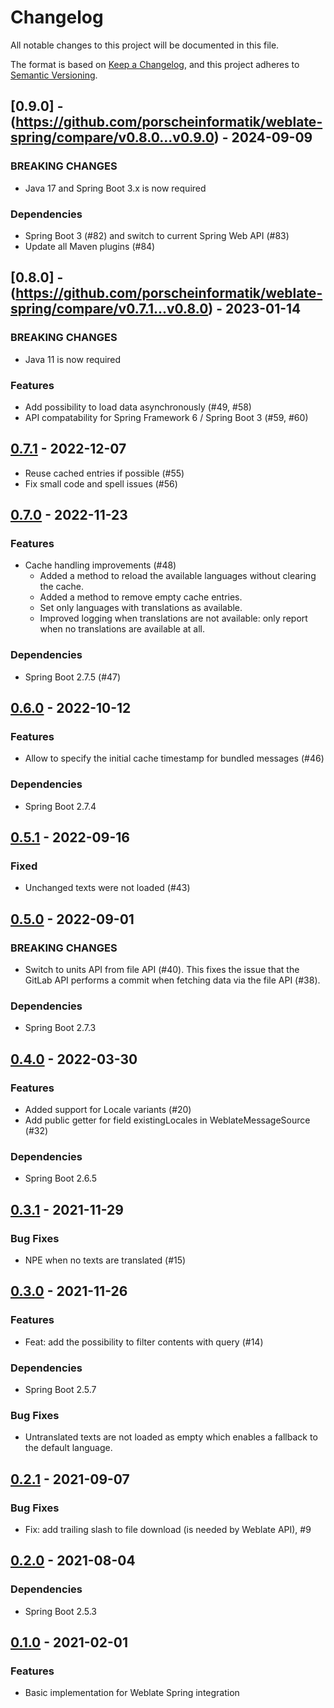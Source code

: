 # Changelog

All notable changes to this project will be documented in this file.

The format is based on [Keep a Changelog](https://keepachangelog.com/en/1.0.0/), and this project adheres
to [Semantic Versioning](https://semver.org/spec/v2.0.0.html).

## [0.9.0] - (https://github.com/porscheinformatik/weblate-spring/compare/v0.8.0...v0.9.0) - 2024-09-09

### BREAKING CHANGES

- Java 17 and Spring Boot 3.x is now required

### Dependencies

- Spring Boot 3 (#82) and switch to current Spring Web API (#83)
- Update all Maven plugins (#84)

## [0.8.0] - (https://github.com/porscheinformatik/weblate-spring/compare/v0.7.1...v0.8.0) - 2023-01-14

### BREAKING CHANGES

- Java 11 is now required

### Features

- Add possibility to load data asynchronously (#49, #58)
- API compatability for Spring Framework 6 / Spring Boot 3 (#59, #60)

## [0.7.1](https://github.com/porscheinformatik/weblate-spring/compare/v0.7.0...v0.7.1) - 2022-12-07

- Reuse cached entries if possible (#55)
- Fix small code and spell issues (#56)

## [0.7.0](https://github.com/porscheinformatik/weblate-spring/compare/v0.6.0...v0.7.0) - 2022-11-23

### Features

- Cache handling improvements (#48)
  - Added a method to reload the available languages without clearing the cache.
  - Added a method to remove empty cache entries.
  - Set only languages with translations as available.
  - Improved logging when translations are not available: only report when no translations are available at all.

### Dependencies

- Spring Boot 2.7.5 (#47)

## [0.6.0](https://github.com/porscheinformatik/weblate-spring/compare/v0.5.1...v0.6.0) - 2022-10-12

### Features

- Allow to specify the initial cache timestamp for bundled messages (#46)

### Dependencies

- Spring Boot 2.7.4

## [0.5.1](https://github.com/porscheinformatik/weblate-spring/compare/v0.5.0...v0.5.1) - 2022-09-16

### Fixed

- Unchanged texts were not loaded (#43)

## [0.5.0](https://github.com/porscheinformatik/weblate-spring/compare/v0.4.0...v0.5.0) - 2022-09-01

### BREAKING CHANGES

- Switch to units API from file API (#40). This fixes the issue that the GitLab API performs a commit when fetching data via the file API (#38).

### Dependencies

- Spring Boot 2.7.3

## [0.4.0](https://github.com/porscheinformatik/weblate-spring/compare/v0.3.0...v0.4.1) - 2022-03-30

### Features

- Added support for Locale variants (#20)
- Add public getter for field existingLocales in WeblateMessageSource (#32)

### Dependencies

- Spring Boot 2.6.5

## [0.3.1](https://github.com/porscheinformatik/weblate-spring/compare/v0.3.0...v0.3.1) - 2021-11-29

### Bug Fixes

- NPE when no texts are translated (#15)

## [0.3.0](https://github.com/porscheinformatik/weblate-spring/compare/v0.2.1...v0.3.0) - 2021-11-26

### Features

- Feat: add the possibility to filter contents with query (#14)

### Dependencies

- Spring Boot 2.5.7

### Bug Fixes

- Untranslated texts are not loaded as empty which enables a fallback to the default language.

## [0.2.1](https://github.com/porscheinformatik/weblate-spring/compare/v0.2.0...v0.2.1) - 2021-09-07

### Bug Fixes

- Fix: add trailing slash to file download (is needed by Weblate API), #9

## [0.2.0](https://github.com/porscheinformatik/weblate-spring/compare/v0.1.0...v0.2.0) - 2021-08-04

### Dependencies

- Spring Boot 2.5.3

## [0.1.0](https://github.com/porscheinformatik/weblate-spring/tree/v0.1.0) - 2021-02-01

### Features

- Basic implementation for Weblate Spring integration

[0.1.0]: https://github.com/porscheinformatik/weblate-spring/releases/tag/v0.1.0
